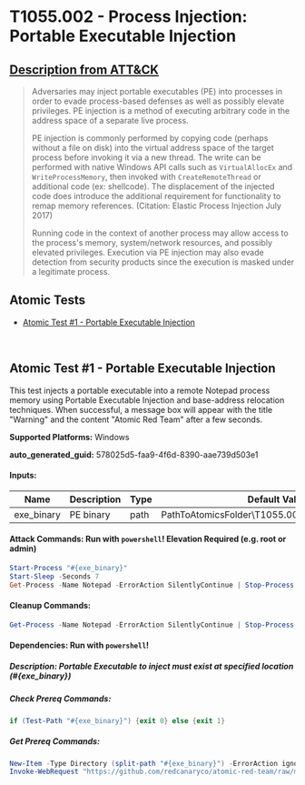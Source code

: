 # T1055.002 - Process Injection: Portable Executable Injection

## [Description from ATT&CK](https://attack.mitre.org/techniques/T1055/002)

<blockquote>Adversaries may inject portable executables (PE) into processes in order to evade process-based defenses as well as possibly elevate privileges. PE injection is a method of executing arbitrary code in the address space of a separate live process.

PE injection is commonly performed by copying code (perhaps without a file on disk) into the virtual address space of the target process before invoking it via a new thread. The write can be performed with native Windows API calls such as <code>VirtualAllocEx</code> and <code>WriteProcessMemory</code>, then invoked with <code>CreateRemoteThread</code> or additional code (ex: shellcode). The displacement of the injected code does introduce the additional requirement for functionality to remap memory references. (Citation: Elastic Process Injection July 2017)

Running code in the context of another process may allow access to the process's memory, system/network resources, and possibly elevated privileges. Execution via PE injection may also evade detection from security products since the execution is masked under a legitimate process. </blockquote>

## Atomic Tests

- [Atomic Test #1 - Portable Executable Injection](#atomic-test-1---portable-executable-injection)

<br/>

## Atomic Test #1 - Portable Executable Injection

This test injects a portable executable into a remote Notepad process memory using Portable Executable Injection and base-address relocation techniques. When successful, a message box will appear with the title "Warning" and the content "Atomic Red Team" after a few seconds.

**Supported Platforms:** Windows

**auto_generated_guid:** 578025d5-faa9-4f6d-8390-aae739d503e1

#### Inputs:

| Name       | Description | Type | Default Value                                                  |
| ---------- | ----------- | ---- | -------------------------------------------------------------- |
| exe_binary | PE binary   | path | PathToAtomicsFolder&#92;T1055.002&#92;bin&#92;RedInjection.exe |

#### Attack Commands: Run with `powershell`! Elevation Required (e.g. root or admin)

```powershell
Start-Process "#{exe_binary}"
Start-Sleep -Seconds 7
Get-Process -Name Notepad -ErrorAction SilentlyContinue | Stop-Process -Force
```

#### Cleanup Commands:

```powershell
Get-Process -Name Notepad -ErrorAction SilentlyContinue | Stop-Process -Force
```

#### Dependencies: Run with `powershell`!

##### Description: Portable Executable to inject must exist at specified location (#{exe_binary})

##### Check Prereq Commands:

```powershell
if (Test-Path "#{exe_binary}") {exit 0} else {exit 1}
```

##### Get Prereq Commands:

```powershell
New-Item -Type Directory (split-path "#{exe_binary}") -ErrorAction ignore | Out-Null
Invoke-WebRequest "https://github.com/redcanaryco/atomic-red-team/raw/master/atomics/T1055.002/bin/RedInjection.exe" -OutFile "#{exe_binary}"
```

<br/>
